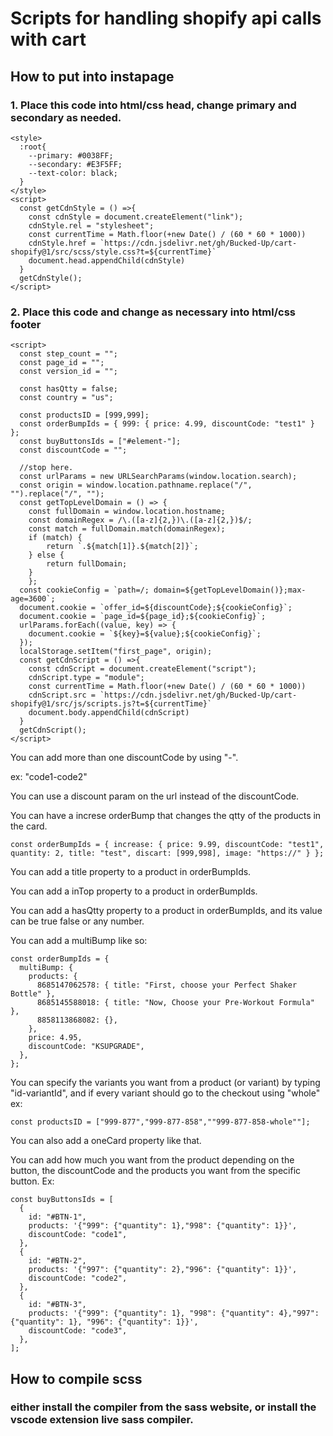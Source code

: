 # Scripts for handling shopify api calls with cart

## How to put into instapage

### 1. Place this code into html/css head, change primary and secondary as needed.

```
<style>
  :root{
    --primary: #0038FF;
    --secondary: #E3F5FF;
    --text-color: black;
  }
</style>
<script>
  const getCdnStyle = () =>{
    const cdnStyle = document.createElement("link");
    cdnStyle.rel = "stylesheet";
    const currentTime = Math.floor(+new Date() / (60 * 60 * 1000))
    cdnStyle.href = `https://cdn.jsdelivr.net/gh/Bucked-Up/cart-shopify@1/src/scss/style.css?t=${currentTime}`
    document.head.appendChild(cdnStyle)
  }
  getCdnStyle();
</script>
```

### 2. Place this code and change as necessary into html/css footer

```
<script>
  const step_count = "";
  const page_id = "";
  const version_id = "";

  const hasQtty = false;
  const country = "us";

  const productsID = [999,999];
  const orderBumpIds = { 999: { price: 4.99, discountCode: "test1" } };
  const buyButtonsIds = ["#element-"];
  const discountCode = "";

  //stop here.
  const urlParams = new URLSearchParams(window.location.search);
  const origin = window.location.pathname.replace("/", "").replace("/", "");
  const getTopLevelDomain = () => {
    const fullDomain = window.location.hostname;
    const domainRegex = /\.([a-z]{2,})\.([a-z]{2,})$/;
    const match = fullDomain.match(domainRegex);
    if (match) {
        return `.${match[1]}.${match[2]}`;
    } else {
        return fullDomain;
    }
	};
  const cookieConfig = `path=/; domain=${getTopLevelDomain()};max-age=3600`;
  document.cookie = `offer_id=${discountCode};${cookieConfig}`;
  document.cookie = `page_id=${page_id};${cookieConfig}`;
  urlParams.forEach((value, key) => {
    document.cookie = `${key}=${value};${cookieConfig}`;
  });
  localStorage.setItem("first_page", origin);
  const getCdnScript = () =>{
    const cdnScript = document.createElement("script");
    cdnScript.type = "module";
    const currentTime = Math.floor(+new Date() / (60 * 60 * 1000))
    cdnScript.src = `https://cdn.jsdelivr.net/gh/Bucked-Up/cart-shopify@1/src/js/scripts.js?t=${currentTime}`
    document.body.appendChild(cdnScript)
  }
  getCdnScript();
</script>
```

You can add more than one discountCode by using "-".

ex: "code1-code2"

You can use a discount param on the url instead of the discountCode.

You can have a increse orderBump that changes the qtty of the products in the card.

```
const orderBumpIds = { increase: { price: 9.99, discountCode: "test1", quantity: 2, title: "test", discart: [999,998], image: "https://" } };
```

You can add a title property to a product in orderBumpIds.

You can add a inTop property to a product in orderBumpIds.

You can add a hasQtty property to a product in orderBumpIds, and its value can be true false or any number.

You can add a multiBump like so:

```
const orderBumpIds = {
  multiBump: {
    products: {
      8685147062578: { title: "First, choose your Perfect Shaker Bottle" },
      8685145588018: { title: "Now, Choose your Pre-Workout Formula" },
      8858113868082: {},
    },
    price: 4.95,
    discountCode: "KSUPGRADE",
  },
};
```

You can specify the variants you want from a product (or variant) by typing "id-variantId", and if every variant should go to the checkout using "whole"
ex:

```
const productsID = ["999-877","999-877-858",""999-877-858-whole""];
```

You can also add a oneCard property like that.

You can add how much you want from the product depending on the button, the discountCode and the products you want from the specific button. Ex:

```
const buyButtonsIds = [
  {
    id: "#BTN-1",
    products: '{"999": {"quantity": 1},"998": {"quantity": 1}}',
    discountCode: "code1",
  },
  {
    id: "#BTN-2",
    products: '{"997": {"quantity": 2},"996": {"quantity": 1}}',
    discountCode: "code2",
  },
  {
    id: "#BTN-3",
    products: '{"999": {"quantity": 1}, "998": {"quantity": 4},"997": {"quantity": 1}, "996": {"quantity": 1}}',
    discountCode: "code3",
  },
];
```

## How to compile scss

### either install the compiler from the sass website, or install the vscode extension live sass compiler.
